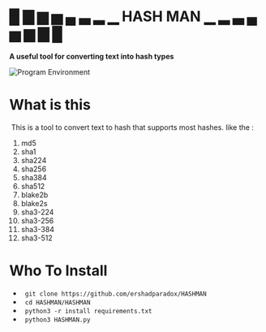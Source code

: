 # █ ▇ ▆ ▅ ▄ ▃ ▂ ▁ HASH MAN ▁ ▂ ▃ ▄ ▅ ▆ ▇ █
**A useful tool for converting text into hash types** 

![Program Environment](https://s6.uupload.ir/files/screenshot_2022-11-30_21_31_43_19ef.jpg)


# What is this
‍‍‍ This is a tool to convert text to hash that supports most hashes.
like the :

1. md5
2. sha1
3. sha224
4. sha256
5. sha384
6. sha512
7. blake2b
8. blake2s
9. sha3-224
10. sha3-256
11. sha3-384
12. sha3-512 

# Who To Install 

* ` git clone https://github.com/ershadparadox/HASHMAN`
* ` cd HASHMAN/HASHMAN`
* ` python3 -r install requirements.txt`
* ` python3 HASHMAN.py`
